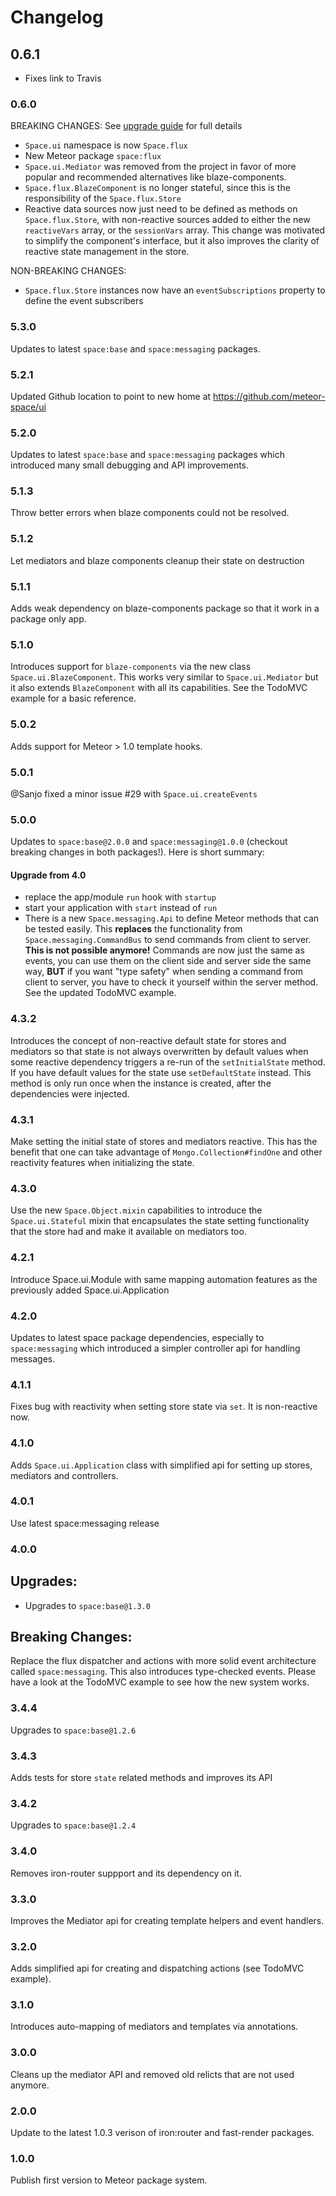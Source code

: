 Changelog
=========

## 0.6.1
- Fixes link to Travis


### 0.6.0
BREAKING CHANGES:
See [upgrade guide](https://meteor-space.readme.io/v1.0/docs/upgrade-guide) for
full details
- `Space.ui` namespace is now `Space.flux`
- New Meteor package `space:flux`
- `Space.ui.Mediator` was removed from the project in favor of more popular and
recommended alternatives like blaze-components.
- `Space.flux.BlazeComponent` is no longer stateful, since this is the
responsibility of the `Space.flux.Store`
- Reactive data sources now just need to be defined as methods on
`Space.flux.Store`, with non-reactive sources added to either the new
`reactiveVars` array, or the `sessionVars` array. This change was motivated
to simplify the component's interface, but it also improves the clarity of
reactive state management in the store.

NON-BREAKING CHANGES:
- `Space.flux.Store` instances now have an `eventSubscriptions` property to define
the event subscribers  

### 5.3.0
Updates to latest `space:base` and `space:messaging` packages.

### 5.2.1
Updated Github location to point to new home at https://github.com/meteor-space/ui

### 5.2.0
Updates to latest `space:base` and `space:messaging` packages which introduced
many small debugging and API improvements.

### 5.1.3
Throw better errors when blaze components could not be resolved.

### 5.1.2
Let mediators and blaze components cleanup their state on destruction

### 5.1.1
Adds weak dependency on blaze-components package so that it work in a package
only app.

### 5.1.0
Introduces support for `blaze-components` via the new class `Space.ui.BlazeComponent`. This works very similar to `Space.ui.Mediator`
but it also extends `BlazeComponent` with all its capabilities.
See the TodoMVC example for a basic reference.

### 5.0.2
Adds support for Meteor > 1.0 template hooks.

### 5.0.1
@Sanjo fixed a minor issue #29 with `Space.ui.createEvents`

### 5.0.0
Updates to `space:base@2.0.0` and `space:messaging@1.0.0` (checkout breaking
changes in both packages!). Here is short summary:

#### Upgrade from 4.0
- replace the app/module `run` hook with `startup`
- start your application with `start` instead of `run`
- There is a new `Space.messaging.Api` to define Meteor methods that can be
tested easily. This **replaces** the functionality from `Space.messaging.CommandBus`
to send commands from client to server. **This is not possible anymore!**
Commands are now just the same as events, you can use them on the client side
and server side the same way, **BUT** if you want "type safety" when sending
a command from client to server, you have to check it yourself within the server
method. See the updated TodoMVC example.

### 4.3.2
Introduces the concept of non-reactive default state for stores and mediators
so that state is not always overwritten by default values when some reactive
dependency triggers a re-run of the `setInitialState` method. If you have default
values for the state use `setDefaultState` instead. This method is only run once
when the instance is created, after the dependencies were injected.

### 4.3.1
Make setting the initial state of stores and mediators reactive. This has the
benefit that one can take advantage of `Mongo.Collection#findOne` and other reactivity
features when initializing the state.

### 4.3.0
Use the new `Space.Object.mixin` capabilities to introduce the `Space.ui.Stateful`
mixin that encapsulates the state setting functionality that the store had and make
it available on mediators too.

### 4.2.1
Introduce Space.ui.Module with same mapping automation features as the previously
added Space.ui.Application

### 4.2.0
Updates to latest space package dependencies, especially to `space:messaging`
which introduced a simpler controller api for handling messages.

### 4.1.1
Fixes bug with reactivity when setting store state via `set`. It is non-reactive now.

### 4.1.0
Adds `Space.ui.Application` class with simplified api for setting up stores,
mediators and controllers.

### 4.0.1
Use latest space:messaging release

### 4.0.0

Upgrades:
---------
- Upgrades to `space:base@1.3.0`

Breaking Changes:
----------------
Replace the flux dispatcher and actions with more solid event architecture
called `space:messaging`. This also introduces type-checked events. Please
have a look at the TodoMVC example to see how the new system works.

### 3.4.4
Upgrades to `space:base@1.2.6`

### 3.4.3
Adds tests for store `state` related methods and improves its API

### 3.4.2
Upgrades to `space:base@1.2.4`

### 3.4.0
Removes iron-router suppport and its dependency on it.

### 3.3.0
Improves the Mediator api for creating template helpers and event handlers.

### 3.2.0
Adds simplified api for creating and dispatching actions (see TodoMVC example).

### 3.1.0
Introduces auto-mapping of mediators and templates via annotations.

### 3.0.0
Cleans up the mediator API and removed old relicts that are not used anymore.

### 2.0.0
Update to the latest 1.0.3 verison of iron:router and fast-render packages.

### 1.0.0
Publish first version to Meteor package system.
